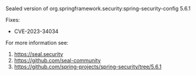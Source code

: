 Sealed version of org.springframework.security:spring-security-config 5.6.1

Fixes:
- CVE-2023-34034

For more information see:
  1. https://seal.security
  2. https://github.com/seal-community
  3. https://github.com/spring-projects/spring-security/tree/5.6.1
